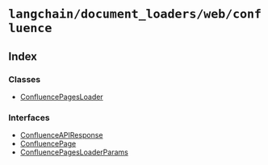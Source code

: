`langchain/document_loaders/web/confluence`
===========================================

Index[](#index "Direct link to Index")
---------------------------------------

### Classes[](#classes "Direct link to Classes")

*   [ConfluencePagesLoader](/docs/api/document_loaders_web_confluence/classes/ConfluencePagesLoader)

### Interfaces[](#interfaces "Direct link to Interfaces")

*   [ConfluenceAPIResponse](/docs/api/document_loaders_web_confluence/interfaces/ConfluenceAPIResponse)
*   [ConfluencePage](/docs/api/document_loaders_web_confluence/interfaces/ConfluencePage)
*   [ConfluencePagesLoaderParams](/docs/api/document_loaders_web_confluence/interfaces/ConfluencePagesLoaderParams)